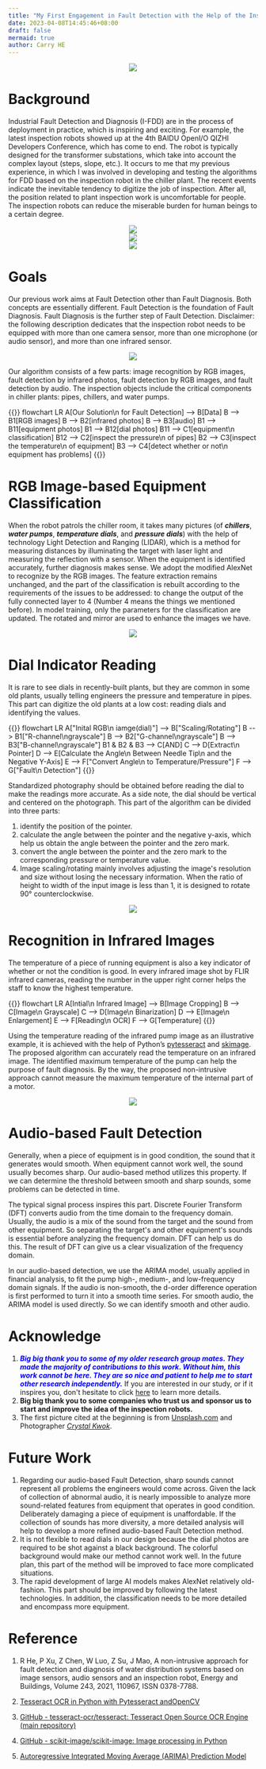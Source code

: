 ```yaml
---
title: "My First Engagement in Fault Detection with the Help of the Inspection Robot in the Chiller Plant"
date: 2023-04-08T14:45:46+08:00
draft: false
mermaid: true
author: Carry HE
---
```


<div align=center><img src="blog14-cover.jpg"></div>

# Background

Industrial Fault Detection and Diagnosis (I-FDD) are in the process of deployment in practice, which is inspiring and exciting. For example, the latest inspection robots showed up at the 4th BAIDU OpenI/O QIZHI Developers Conference, which has come to end. The robot is typically designed for the transformer substations, which take into account the complex layout (steps, slope, etc.). It occurs to me that my previous experience, in which I was involved in developing and testing the algorithms for FDD based on the inspection robot in the chiller plant. The recent events indicate the inevitable tendency to digitize the job of inspection. After all, the position related to plant inspection work is uncomfortable for people. The inspection robots can reduce the miserable burden for human beings to a certain degree.

<div align=center><img src="blog14-bg1Eng.png"></div>

<div align=center><img src="blog14-bg2Eng.png"></div>

<div align=center><img src="blog14-bg3Eng.png"></div>

# Goals

Our previous work aims at Fault Detection other than Fault Diagnosis. Both concepts are essentially different. Fault Detection is the foundation of Fault Diagnosis. Fault Diagnosis is the further step of Fault Detection. Disclaimer: the following description dedicates that the inspection robot needs to be equipped with more than one camera sensor, more than one microphone (or audio sensor), and more than one infrared sensor.

<div align=center><img src="blog14-GeneralWorkflow.jpg"></div>

Our algorithm consists of a few parts: image recognition by RGB images, fault detection by infrared photos, fault detection by RGB images, and fault detection by audio. The inspection objects include the critical components in chiller plants: pipes, chillers, and water pumps. 

{{<mermaid>}}
flowchart LR
    A[Our Solution\n for Fault Detection] --> B[Data]
    B --> B1[RGB images]
    B --> B2[infrared photos]
    B --> B3[audio]
    B1 --> B11[equipment photos]
    B1 --> B12[dial photos]
    B11 --> C1[equipment\n classification]
    B12 --> C2[inspect the pressure\n of pipes]
    B2 --> C3[inspect the temperature\n of equipment]
    B3 --> C4[detect whether or not\n equipment has problems]
{{</mermaid>}}
&nbsp;

# RGB Image-based Equipment Classification

When the robot patrols the chiller room, it takes many pictures (of ***chillers***, ***water pumps***, ***temperature dials***, and ***pressure dials***) with the help of technology Light Detection and Ranging (LIDAR), which is a method for measuring distances by illuminating the target with laser light and measuring the reflection with a sensor. When the equipment is identified accurately, further diagnosis makes sense. We adopt the modified AlexNet to recognize by the RGB images. The feature extraction remains unchanged, and the part of the classification is rebuilt according to the requirements of the issues to be addressed: to change the output of the fully connected layer to 4 (Number 4 means the things we mentioned before). In model training, only the parameters for the classification are updated. The rotated and mirror are used to enhance the images we have.

<div align=center><img src="blog14-Classification.jpg"></div>

# Dial Indicator Reading

It is rare to see dials in recently-built plants, but they are common in some old plants, usually telling engineers the pressure and temperature in pipes. This part can digitize the old plants at a low cost: reading dials and identifying the values.

{{<mermaid align="center">}}
flowchart LR
    A["Inital RGB\n iamge(dial)"] --> B["Scaling/Rotating"]
    B --> B1["R-channel\ngrayscale"]
    B --> B2["G-channel\ngrayscale"]
    B --> B3["B-channel\ngrayscale"]
    B1 & B2 & B3 --> C[AND]
    C --> D[Extract\n Pointer]
    D --> E[Calculate the Angle\n Between Needle Tip\n and the Negative Y-Axis]
    E --> F["Convert Angle\n to Temperature/Pressure"]
    F --> G["Fault\n Detection"]
{{</mermaid>}}

Standardized photography should be obtained before reading the dial to make the readings more accurate. As a side note, the dial should be vertical and centered on the photograph. This part of the algorithm can be divided into three parts:

1. identify the position of the pointer.  
2. calculate the angle between the pointer and the negative y-axis, which help us obtain the angle between the pointer and the zero mark.  
3. convert the angle between the pointer and the zero mark to the corresponding pressure or temperature value.
4. Image scaling/rotating mainly involves adjusting the image's resolution and size without losing the necessary information. When the ratio of height to width of the input image is less than 1, it is designed to rotate 90° counterclockwise.

<div align=center><img src="blog14-IllustrativeDialRead.jpg"></div>

# Recognition in Infrared Images

The temperature of a piece of running equipment is also a key indicator of whether or not the condition is good. In every infrared image shot by FLIR infrared cameras, reading the number in the upper right corner helps the staff to know the highest temperature.

{{<mermaid>}}
flowchart LR
    A[Intial\n Infrared Image] --> B[Image Cropping]
    B --> C[Image\n Grayscale]
    C --> D[Image\n Binarization]
    D --> E[Image\n Enlargement]
    E --> F[Reading\n OCR]
    F --> G[Temperature]
{{</mermaid>}}

Using the temperature reading of the infrared pump image as an illustrative example, it is achieved with the help of Python’s [pytesseract](https://github.com/tesseract-ocr/tesseract) and [skimage](https://github.com/scikit-image/scikit-image). The proposed algorithm can accurately read the temperature on an infrared image. The identified maximum temperature of the pump can help the purpose of fault diagnosis. By the way, the proposed non-intrusive approach cannot measure the maximum temperature of the internal part of a motor.

<div align=center><img src="blog14-IllustrativeInfraredRead.jpg"></div>

# Audio-based Fault Detection

Generally, when a piece of equipment is in good condition, the sound that it generates would smooth. When equipment cannot work well, the sound usually becomes sharp. Our audio-based method utilizes this property. If we can determine the threshold between smooth and sharp sounds, some problems can be detected in time.

The typical signal process inspires this part. Discrete Fourier Transform (DFT) converts audio from the time domain to the frequency domain. Usually, the audio is a mix of the sound from the target and the sound from other equipment. So separating the target's and other equipment's sounds is essential before analyzing the frequency domain. DFT can help us do this. The result of DFT can give us a clear visualization of the frequency domain.

In our audio-based detection, we use the ARIMA model, usually applied in financial analysis, to fit the pump high-, medium-, and low-frequency domain signals. If the audio is non-smooth, the d-order difference operation is first performed to turn it into a smooth time series. For smooth audio, the ARIMA model is used directly. So we can identify smooth and other audio.

# Acknowledge
1. ***<font color=blue>Big big thank you to some of my older research group mates. They made the majority of contributions to this work. Without him, this work cannot be here. They are so nice and patient to help me to start other research independently.</font>*** If you are interested in our study, or if it inspires you, don't hesitate to click [here](https://www.sciencedirect.com/science/article/pii/S0378778821002516) to learn more details.
2. **Big big thank you to some companies who trust us and sponsor us to start and improve the idea of the inspection robots.**
3. The first picture cited at the beginning is from [Unsplash.com](https://unsplash.com/) and Photographer [*Crystal Kwok*](https://unsplash.com/@spacexuan).

# Future Work

1. Regarding our audio-based Fault Detection, sharp sounds cannot represent all problems the engineers would come across. Given the lack of collection of abnormal audio, it is nearly impossible to analyze more sound-related features from equipment that operates in good condition. Deliberately damaging a piece of equipment is unaffordable. If the collection of sounds has more diversity, a more detailed analysis will help to develop a more refined audio-based Fault Detection method.
2. It is not flexible to read dials in our design because the dial photos are required to be shot against a black background. The colorful background would make our method cannot work well. In the future plan, this part of the method will be improved to face more complicated situations.
3. The rapid development of large AI models makes AlexNet relatively old-fashion. This part should be improved by following the latest technologies. In addition, the classification needs to be more detailed and encompass more equipment.

# Reference
1. R He, P Xu, Z Chen, W Luo, Z Su, J Mao, A non-intrusive approach for fault detection and diagnosis of water distribution systems based on image sensors, audio sensors and an inspection robot, Energy and Buildings, Volume 243, 2021, 110967, ISSN 0378-7788.
   
2. [Tesseract OCR in Python with Pytesseract andOpenCV](https://nanonets.com/blog/ocr-with-tesseract/)
  
3. [GitHub - tesseract-ocr/tesseract: Tesseract Open Source OCR Engine (main repository)](https://github.com/tesseract-ocr/tesseract)
  
4. [GitHub - scikit-image/scikit-image: Image processing in Python](https://github.com/scikit-image/scikit-image)

5. [Autoregressive Integrated Moving Average (ARIMA) Prediction Model](https://www.investopedia.com/terms/a/autoregressive-integrated-moving-average-arima.asp)